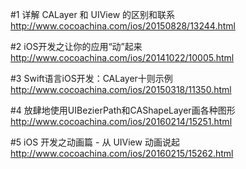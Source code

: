 
#1 详解 CALayer 和 UIView 的区别和联系
http://www.cocoachina.com/ios/20150828/13244.html

#2 iOS开发之让你的应用“动”起来
http://www.cocoachina.com/ios/20141022/10005.html

#3 Swift语言iOS开发：CALayer十则示例
http://www.cocoachina.com/ios/20150318/11350.html

#4 放肆地使用UIBezierPath和CAShapeLayer画各种图形
http://www.cocoachina.com/ios/20160214/15251.html

#5 iOS 开发之动画篇 - 从 UIView 动画说起
http://www.cocoachina.com/ios/20160215/15262.html
